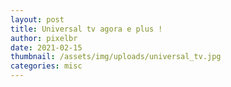 ```yaml
---
layout: post
title: Universal tv agora e plus !
author: pixelbr
date: 2021-02-15 
thumbnail: /assets/img/uploads/universal_tv.jpg
categories: misc
---
```



